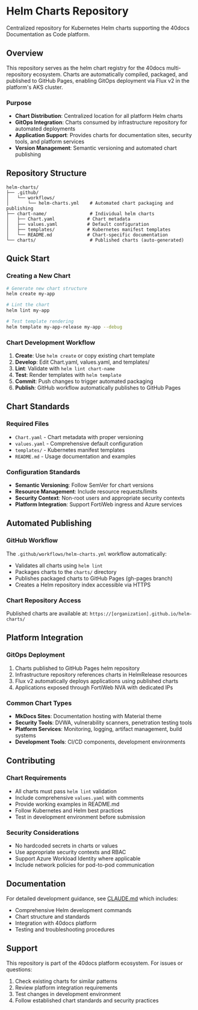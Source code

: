 # Helm Charts Repository

Centralized repository for Kubernetes Helm charts supporting the 40docs Documentation as Code platform.

## Overview

This repository serves as the helm chart registry for the 40docs multi-repository ecosystem. Charts are automatically compiled, packaged, and published to GitHub Pages, enabling GitOps deployment via Flux v2 in the platform's AKS cluster.

### Purpose

- **Chart Distribution**: Centralized location for all platform Helm charts
- **GitOps Integration**: Charts consumed by infrastructure repository for automated deployments  
- **Application Support**: Provides charts for documentation sites, security tools, and platform services
- **Version Management**: Semantic versioning and automated chart publishing

## Repository Structure

```
helm-charts/
├── .github/
│   └── workflows/
│       └── helm-charts.yml    # Automated chart packaging and publishing
├── chart-name/                # Individual helm charts
│   ├── Chart.yaml            # Chart metadata
│   ├── values.yaml           # Default configuration
│   ├── templates/            # Kubernetes manifest templates
│   └── README.md             # Chart-specific documentation
└── charts/                    # Published charts (auto-generated)
```

## Quick Start

### Creating a New Chart

```bash
# Generate new chart structure
helm create my-app

# Lint the chart
helm lint my-app

# Test template rendering
helm template my-app-release my-app --debug
```

### Chart Development Workflow

1. **Create**: Use `helm create` or copy existing chart template
2. **Develop**: Edit Chart.yaml, values.yaml, and templates/
3. **Lint**: Validate with `helm lint chart-name`
4. **Test**: Render templates with `helm template`
5. **Commit**: Push changes to trigger automated packaging
6. **Publish**: GitHub workflow automatically publishes to GitHub Pages

## Chart Standards

### Required Files
- `Chart.yaml` - Chart metadata with proper versioning
- `values.yaml` - Comprehensive default configuration
- `templates/` - Kubernetes manifest templates
- `README.md` - Usage documentation and examples

### Configuration Standards
- **Semantic Versioning**: Follow SemVer for chart versions
- **Resource Management**: Include resource requests/limits
- **Security Context**: Non-root users and appropriate security contexts
- **Platform Integration**: Support FortiWeb ingress and Azure services

## Automated Publishing

### GitHub Workflow
The `.github/workflows/helm-charts.yml` workflow automatically:
- Validates all charts using `helm lint`
- Packages charts to the `charts/` directory
- Publishes packaged charts to GitHub Pages (gh-pages branch)
- Creates a Helm repository index accessible via HTTPS

### Chart Repository Access
Published charts are available at: `https://[organization].github.io/helm-charts/`

## Platform Integration

### GitOps Deployment
1. Charts published to GitHub Pages helm repository
2. Infrastructure repository references charts in HelmRelease resources
3. Flux v2 automatically deploys applications using published charts
4. Applications exposed through FortiWeb NVA with dedicated IPs

### Common Chart Types
- **MkDocs Sites**: Documentation hosting with Material theme
- **Security Tools**: DVWA, vulnerability scanners, penetration testing tools
- **Platform Services**: Monitoring, logging, artifact management, build systems
- **Development Tools**: CI/CD components, development environments

## Contributing

### Chart Requirements
- All charts must pass `helm lint` validation
- Include comprehensive `values.yaml` with comments
- Provide working examples in README.md
- Follow Kubernetes and Helm best practices
- Test in development environment before submission

### Security Considerations
- No hardcoded secrets in charts or values
- Use appropriate security contexts and RBAC
- Support Azure Workload Identity where applicable
- Include network policies for pod-to-pod communication

## Documentation

For detailed development guidance, see [CLAUDE.md](./CLAUDE.md) which includes:
- Comprehensive Helm development commands
- Chart structure and standards
- Integration with 40docs platform
- Testing and troubleshooting procedures

## Support

This repository is part of the 40docs platform ecosystem. For issues or questions:
1. Check existing charts for similar patterns
2. Review platform integration requirements
3. Test changes in development environment
4. Follow established chart standards and security practices
